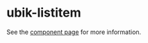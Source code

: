 ubik-listitem
============

See the [component page](https://github.com/ubikee/ubik-list-item) for more information.